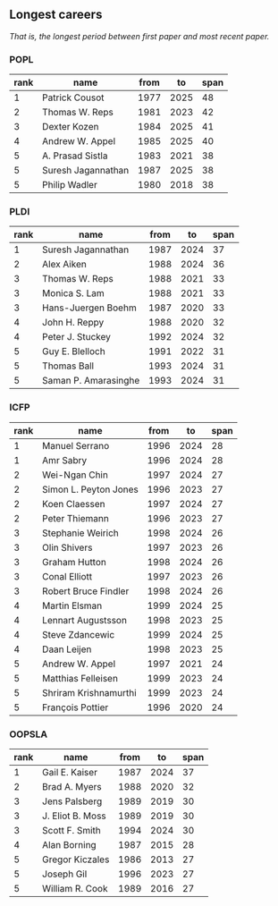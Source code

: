 ## Longest careers

_That is, the longest period between first paper and most recent paper._

### POPL

 rank | name| from |to| span 
------|-------------------|------|------|------
1 | Patrick Cousot     | 1977 | 2025 |   48
2 | Thomas W. Reps     | 1981 | 2023 |   42
3 | Dexter Kozen       | 1984 | 2025 |   41
4 | Andrew W. Appel    | 1985 | 2025 |   40
5 | A. Prasad Sistla   | 1983 | 2021 |   38
5 | Suresh Jagannathan | 1987 | 2025 |   38
5 | Philip Wadler      | 1980 | 2018 |   38

### PLDI

 rank |name| from |to| span 
------|--------------------|------|------|------
1 | Suresh Jagannathan   | 1987 | 2024 |   37
2 | Alex Aiken           | 1988 | 2024 |   36
3 | Thomas W. Reps       | 1988 | 2021 |   33
3 | Monica S. Lam        | 1988 | 2021 |   33
3 | Hans-Juergen Boehm   | 1987 | 2020 |   33
4 | John H. Reppy        | 1988 | 2020 |   32
4 | Peter J. Stuckey     | 1992 | 2024 |   32
5 | Guy E. Blelloch      | 1991 | 2022 |   31
5 | Thomas Ball      | 1993 | 2024 |   31
5 | Saman P. Amarasinghe | 1993 | 2024 |   31

### ICFP

 rank | name| from |to| span 
------|-----------------------|------|------|------
1 | Manuel Serrano        | 1996 | 2024 |   28
1 | Amr Sabry             | 1996 | 2024 |   28
2 | Wei-Ngan Chin         | 1997 | 2024 |   27
2 | Simon L. Peyton Jones | 1996 | 2023 |   27
2 | Koen Claessen         | 1997 | 2024 |   27
2 | Peter Thiemann    | 1996 | 2023 |   27
3 | Stephanie Weirich     | 1998 | 2024 |   26
3 | Olin Shivers          | 1997 | 2023 |   26
3 | Graham Hutton         | 1998 | 2024 |   26
3 | Conal Elliott         | 1997 | 2023 |   26
3 | Robert Bruce Findler  | 1998 | 2024 |   26
4 | Martin Elsman         | 1999 | 2024 |   25
4 | Lennart Augustsson    | 1998 | 2023 |   25
4 | Steve Zdancewic       | 1999 | 2024 |   25
4 | Daan Leijen           | 1998 | 2023 |   25
5 | Andrew W. Appel       | 1997 | 2021 |   24
5 | Matthias Felleisen    | 1999 | 2023 |   24
5 | Shriram Krishnamurthi | 1999 | 2023 |   24
5 | François Pottier      | 1996 | 2020 |   24

### OOPSLA

 rank | name | from |to| span 
------|------------------|------|------|------
1 | Gail E. Kaiser      | 1987 | 2024 |   37
2 | Brad A. Myers       | 1988 | 2020 |   32
3 | Jens Palsberg       | 1989 | 2019 |   30
3 | J. Eliot B. Moss    | 1989 | 2019 |   30
3 | Scott F. Smith | 1994 | 2024 |   30
4 | Alan Borning        | 1987 | 2015 |   28
5 | Gregor Kiczales     | 1986 | 2013 |   27
5 | Joseph Gil          | 1996 | 2023 |   27
5 | William R. Cook     | 1989 | 2016 |   27

